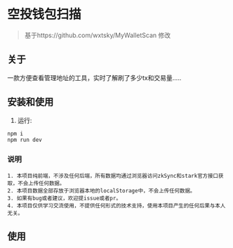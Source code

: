 # 空投钱包扫描

> 基于https://github.com/wxtsky/MyWalletScan 修改

## 关于

一款方便查看管理地址的工具，实时了解刷了多少tx和交易量.....

## 安装和使用

1. 运行:
```bash
npm i
npm run dev
```

### 说明

```
1. 本项目纯前端，不涉及任何后端，所有数据均通过浏览器访问zkSync和stark官方接口获取，不会上传任何数据。
2. 本项目数据全部存放于浏览器本地的localStorage中，不会上传任何数据。
3. 如果有bug或者建议，欢迎提issue或者pr。
4. 本项目仅供学习交流使用，不提供任何形式的技术支持，使用本项目产生的任何后果与本人无关。
```

## 使用